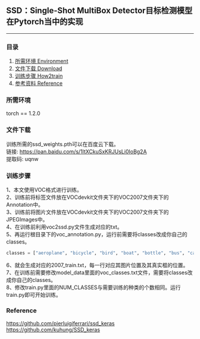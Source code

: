 ## SSD：Single-Shot MultiBox Detector目标检测模型在Pytorch当中的实现
---

### 目录
1. [所需环境 Environment](#所需环境)
2. [文件下载 Download](#文件下载)
3. [训练步骤 How2train](#训练步骤)
4. [参考资料 Reference](#Reference)

### 所需环境
torch == 1.2.0

### 文件下载
训练所需的ssd_weights.pth可以在百度云下载。  
链接: https://pan.baidu.com/s/1ltXCkuSxKRJUsLi0IoBg2A  
提取码: uqnw 
### 训练步骤
1、本文使用VOC格式进行训练。  
2、训练前将标签文件放在VOCdevkit文件夹下的VOC2007文件夹下的Annotation中。  
3、训练前将图片文件放在VOCdevkit文件夹下的VOC2007文件夹下的JPEGImages中。  
4、在训练前利用voc2ssd.py文件生成对应的txt。  
5、再运行根目录下的voc_annotation.py，运行前需要将classes改成你自己的classes。  
```python
classes = ["aeroplane", "bicycle", "bird", "boat", "bottle", "bus", "car", "cat", "chair", "cow", "diningtable", "dog", "horse", "motorbike", "person", "pottedplant", "sheep", "sofa", "train", "tvmonitor"]
```
6、就会生成对应的2007_train.txt，每一行对应其图片位置及其真实框的位置。  
7、在训练前需要修改model_data里面的voc_classes.txt文件，需要将classes改成你自己的classes。  
8、修改train.py里面的NUM_CLASSES与需要训练的种类的个数相同。运行train.py即可开始训练。

### Reference
https://github.com/pierluigiferrari/ssd_keras  
https://github.com/kuhung/SSD_keras  
